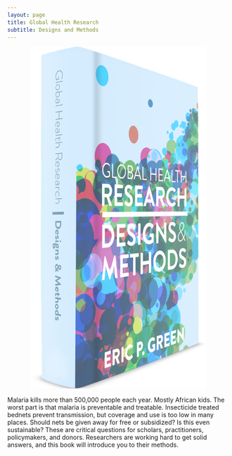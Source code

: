 ```yaml
---
layout: page
title: Global Health Research
subtitle: Designs and Methods
---
```

<center>
<a href="http://www.designsandmethods.com/ebook/"><img src="/img/ghr-cover-web.png" style="width: 400px;"/></a>
</center>

Malaria kills more than 500,000 people each year. Mostly African kids. The worst part is that malaria is preventable and treatable. Insecticide treated bednets prevent transmission, but coverage and use is too low in many places. Should nets be given away for free or subsidized? Is this even sustainable? These are critical questions for scholars, practitioners, policymakers, and donors. Researchers are working hard to get solid answers, and this book will introduce you to their methods.
